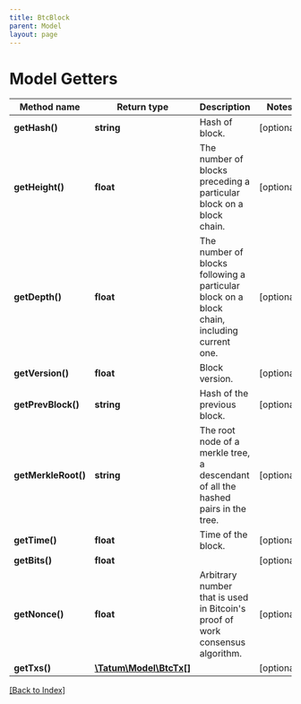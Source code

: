 ```yaml
---
title: BtcBlock
parent: Model
layout: page
---
```


# Model Getters

Method name | Return type | Description | Notes
------------ | ------------- | ------------- | -------------
**getHash()** | **string** | Hash of block. | [optional]
**getHeight()** | **float** | The number of blocks preceding a particular block on a block chain. | [optional]
**getDepth()** | **float** | The number of blocks following a particular block on a block chain, including current one. | [optional]
**getVersion()** | **float** | Block version. | [optional]
**getPrevBlock()** | **string** | Hash of the previous block. | [optional]
**getMerkleRoot()** | **string** | The root node of a merkle tree, a descendant of all the hashed pairs in the tree. | [optional]
**getTime()** | **float** | Time of the block. | [optional]
**getBits()** | **float** |  | [optional]
**getNonce()** | **float** | Arbitrary number that is used in Bitcoin's proof of work consensus algorithm. | [optional]
**getTxs()** | [**\Tatum\Model\BtcTx[]**](BtcTx.md) |  | [optional]

[[Back to Index]](../index.md)
